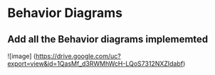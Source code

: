 # Behavior Diagrams

## Add all the Behavior diagrams implememted

![image] (https://drive.google.com/uc?export=view&id=1QasMf_d3RWMhWcH-LQoS7312NXZIdabf)
